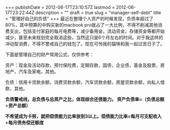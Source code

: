 +++
publishDate = 2012-06-17T23:10:57Z
lastmod = 2012-06-17T23:22:44Z
description = ""
draft = true
slug = "manager-self-debt"
title = "管理好自己的负债"
+++
最近在整理个人资产的时候发现，负债率超过了80%，其中预算的中购买新的macbook pro就占了一大比例，不得不削减其他消费支出，包括支付家庭的每月电费等，减少备用金，流动资金，存储资金等都开始减少，甚至未来规划完全取消这些，当然这只是6个月左右的时间。对于我这样的冲动型消费，不得不警戒自己的钱包了。现在可怜我的猫咪和我一起过苦日子了。

下面是管理自己的财产常用公式，仅供参考：

资产：现金及活动存款，预付保险费，定期存款，国债，企业债，基金及股票，房地产，汽车及家电，其他。

负债：信用卡贷款余额，消费贷款余额，汽车贷款余额，房屋贷款余额，向私人借款，其他。

**负债警戒线，总负债与总资产之比，体现综合还债能力。  资产负债率=（负债总额÷资产总额）**

**不希望成为卡努，就把偿债能力比率放到3以上。偿债能力比率=每月可支配收入÷每月债务偿还额度**
